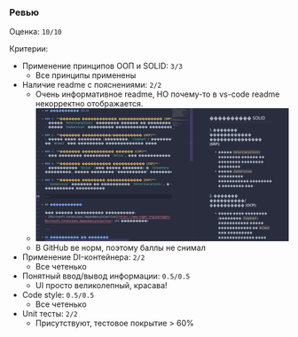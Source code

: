 ### Ревью

Оценка: `10/10`

Критерии:
- Применение принципов ООП и SOLID: `3/3`
    - Все принципы применены
- Наличие readme с пояснениями: `2/2`
    - Очень информативное readme, НО почему-то в vs-code readme некорректно отображается.
    - ![alt text](incorrect_readme.png)
    - В GitHub ве норм, поэтому баллы не снимал
- Применение DI-контейнера: `2/2`
    - Все четенько
- Понятный ввод/вывод информации: `0.5/0.5`
    - UI просто великолепный, красава!
- Code style: `0.5/0.5`
    - Все четенько
- Unit тесты: `2/2`
    - Присутствуют, тестовое покрытие > 60%